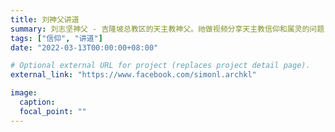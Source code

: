 ```yaml
---
title: 刘神父讲道
summary: 刘志坚神父 - 吉隆坡总教区的天主教神父。祂做视频分享天主教信仰和属灵的问题，以协助基督徒和那些被耶稣基督所吸引的人 - 拥有属神的成长。
tags: ["信仰", "讲道"]
date: "2022-03-13T00:00:00+08:00"

# Optional external URL for project (replaces project detail page).
external_link: "https://www.facebook.com/simonl.archkl"

image:
  caption:
  focal_point: ""
---
```

